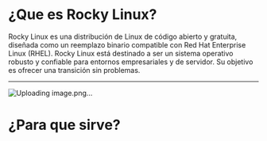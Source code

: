 # ¿Que es Rocky Linux?


Rocky Linux es una distribución de Linux de código abierto y gratuita, diseñada como un reemplazo binario compatible con Red Hat Enterprise Linux (RHEL). Rocky Linux está destinado a ser un sistema operativo robusto y confiable para entornos empresariales y de servidor. Su objetivo es ofrecer una transición sin problemas.


***

![Uploading image.png…]()



# ¿Para que sirve?




